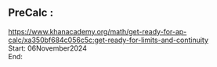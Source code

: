 ## PreCalc :
https://www.khanacademy.org/math/get-ready-for-ap-calc/xa350bf684c056c5c:get-ready-for-limits-and-continuity </br>
Start: 06November2024 </br>
End: </br>
